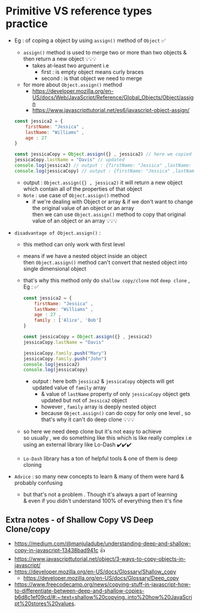 # Primitive VS reference types practice 

- Eg : of coping a object by using `assign()` method of `Object` ✅
    - `assign()` method is used to merge two or more than two objects & then return a new object 💡💡💡
        - takes at-least two argument i.e 
            - first : is empty object means curly braces
            - second : is that object we need to merge
    - for more about `Object.assign()` method 
        - https://developer.mozilla.org/en-US/docs/Web/JavaScript/Reference/Global_Objects/Object/assign
        - https://www.javascripttutorial.net/es6/javascript-object-assign/
    ```js
    const jessica2 = {
        firstName: "Jessica" ,
        lastName: "Williams" , 
        age : 27
    }

    const jessicaCopy = Object.assign({} , jessica2) // here we copied 
    jessicaCopy.lastName = "Davis" // updated 
    console.log(jessica2) // output : {firstName: "Jessica" ,lastName: "Williams" , age : 27}
    console.log(jessicaCopy) // output : {firstName: "Jessica" ,lastName: "Davis" , age : 27}
    ```
    - output : `Object.assign({} , jessica2)` it will return a new object which contain all of the properties of that object
    - `Note` : use case of `Object.assign()` method
        - if we're dealing with Object or array & if we don't want to change the original value of an object or an array <br> 
            then we can use `Object.assign()` method to copy that original value of an object or an array 💡💡💡

- `disadvantage of Object.assign()` : 
    - this method can only work with first level
    - means if we have a nested object inside an object <br>
        then `Object.assign()` method can't convert that nested object into single dimensional object
    - that's why this method only do `shallow copy/clone` not `deep clone` , Eg : ✅
        ```js
        const jessica2 = {
            firstName: "Jessica" ,
            lastName: "Williams" , 
            age : 27 ,
            family : ['Alice', 'Bob']
        }

        const jessicaCopy = Object.assign({} , jessica2) 
        jessicaCopy.lastName = "Davis"
        
        jessicaCopy.family.push("Mary")
        jessicaCopy.family.push("John")
        console.log(jessica2) 
        console.log(jessicaCopy) 
        ```
        - output : here both `jessica2` & `jessicaCopy` objects will get updated value of `family` array
            - & value of `lastName` property of only `jessicaCopy` object gets updated but not of `Jessica2` object
            - however , `family` array is deeply nested object
            - because `Object.assign()` can do copy for only one level , so that's why it can't do deep clone 💡💡💡

    - so here we need deep clone but it's not easy to achieve <br>
        so usually , we do something like this which is like really complex i.e using an external library like Lo-Dash ✔️✔️✔️
    - `Lo-Dash` library has a ton of helpful tools & one of them is deep cloning 

- `Advice` : so many new concepts to learn & many of them were hard & probably confusing 
    - but that's not a problem . Though it's always a part of learning <br>
        & even if you didn't understand 100% of everything then it's fine

## Extra notes - of Shallow Copy VS Deep Clone/copy

- https://medium.com/@manjuladube/understanding-deep-and-shallow-copy-in-javascript-13438bad941c 👍
- https://www.javascripttutorial.net/object/3-ways-to-copy-objects-in-javascript/
- https://developer.mozilla.org/en-US/docs/Glossary/Shallow_copy
    - https://developer.mozilla.org/en-US/docs/Glossary/Deep_copy
- https://www.freecodecamp.org/news/copying-stuff-in-javascript-how-to-differentiate-between-deep-and-shallow-copies-b6d8c1ef09cd/#:~:text=shallow%20copying.,into%20how%20JavaScript%20stores%20values.
